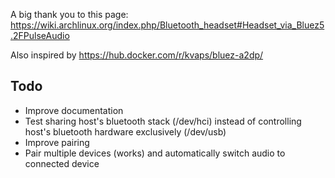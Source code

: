 A big thank you to this page:
https://wiki.archlinux.org/index.php/Bluetooth_headset#Headset_via_Bluez5.2FPulseAudio

Also inspired by https://hub.docker.com/r/kvaps/bluez-a2dp/

## Todo

* Improve documentation
* Test sharing host's bluetooth stack (/dev/hci) instead of controlling host's bluetooth hardware exclusively (/dev/usb)
* Improve pairing
* Pair multiple devices (works) and automatically switch audio to connected device
